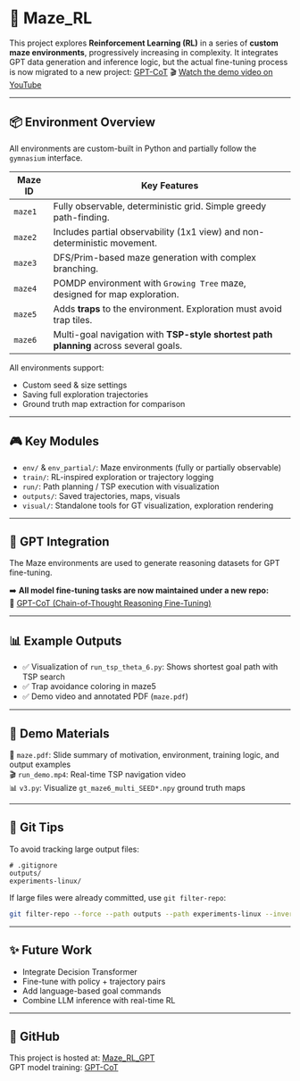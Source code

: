 # 🧭 Maze_RL


This project explores **Reinforcement Learning (RL)** in a series of **custom maze environments**, progressively increasing in complexity. It integrates GPT data generation and inference logic, but the actual fine-tuning process is now migrated to a new project: [GPT-CoT](https://github.com/Seanaaa0/GPT-CoT)
🎬 [Watch the demo video on YouTube](https://youtu.be/l3tni0Ts-eE)

---

## 📦 Environment Overview

All environments are custom-built in Python and partially follow the `gymnasium` interface.

| Maze ID  | Key Features |
|----------|--------------|
| `maze1`  | Fully observable, deterministic grid. Simple greedy path-finding. |
| `maze2`  | Includes partial observability (1x1 view) and non-deterministic movement. |
| `maze3`  | DFS/Prim-based maze generation with complex branching. |
| `maze4`  | POMDP environment with `Growing Tree` maze, designed for map exploration. |
| `maze5`  | Adds **traps** to the environment. Exploration must avoid trap tiles. |
| `maze6`  | Multi-goal navigation with **TSP-style shortest path planning** across several goals. |

All environments support:
- Custom seed & size settings
- Saving full exploration trajectories
- Ground truth map extraction for comparison

---

## 🎮 Key Modules

- `env/` & `env_partial/`: Maze environments (fully or partially observable)
- `train/`: RL-inspired exploration or trajectory logging
- `run/`: Path planning / TSP execution with visualization
- `outputs/`: Saved trajectories, maps, visuals
- `visual/`: Standalone tools for GT visualization, exploration rendering

---

## 🤖 GPT Integration

The Maze environments are used to generate reasoning datasets for GPT fine-tuning.

➡️ **All model fine-tuning tasks are now maintained under a new repo:**  
🔗 [GPT-CoT (Chain-of-Thought Reasoning Fine-Tuning)](https://github.com/Seanaaa0/GPT-CoT)

---

## 📊 Example Outputs

- ✅ Visualization of `run_tsp_theta_6.py`: Shows shortest goal path with TSP search
- ✅ Trap avoidance coloring in maze5
- ✅ Demo video and annotated PDF (`maze.pdf`)

---

## 📁 Demo Materials

📄 `maze.pdf`: Slide summary of motivation, environment, training logic, and output examples  
🎬 `run_demo.mp4`: Real-time TSP navigation video  
📊 `v3.py`: Visualize `gt_maze6_multi_SEED*.npy` ground truth maps

---

## 📌 Git Tips

To avoid tracking large output files:

```
# .gitignore
outputs/
experiments-linux/
```

If large files were already committed, use `git filter-repo`:

```bash
git filter-repo --force --path outputs --path experiments-linux --invert-paths
```

---

## ✨ Future Work

- Integrate Decision Transformer
- Fine-tune with policy + trajectory pairs
- Add language-based goal commands
- Combine LLM inference with real-time RL

---

## 🔗 GitHub

This project is hosted at: [Maze_RL_GPT](https://github.com/Seanaaa0/Maze_RL_GPT)  
GPT model training: [GPT-CoT](https://github.com/Seanaaa0/GPT-CoT)
